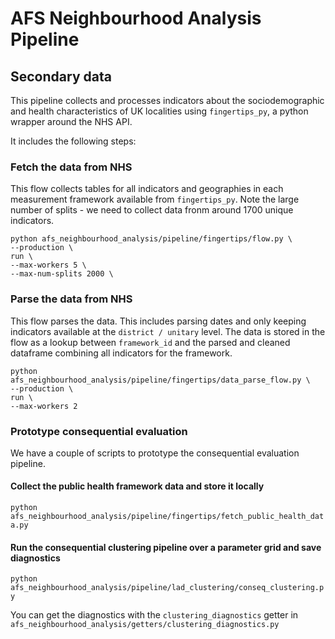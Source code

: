 # AFS Neighbourhood Analysis Pipeline

## Secondary data

This pipeline collects and processes indicators about the sociodemographic and health characteristics of UK localities using `fingertips_py`, a python wrapper around the NHS API.

It includes the following steps:

### Fetch the data from NHS

This flow collects tables for all indicators and geographies in each measurement framework available from `fingertips_py`. Note the large number of splits - we need to collect data fronm around 1700 unique indicators.

```
python afs_neighbourhood_analysis/pipeline/fingertips/flow.py \
--production \
run \
--max-workers 5 \
--max-num-splits 2000 \
```

### Parse the data from NHS

This flow parses the data. This includes parsing dates and only keeping indicators available at the `district / unitary` level. The data is stored in the flow as a lookup between `framework_id` and the parsed and cleaned dataframe combining all indicators for the framework.

```
python afs_neighbourhood_analysis/pipeline/fingertips/data_parse_flow.py \
--production \
run \
--max-workers 2
```

### Prototype consequential evaluation

We have a couple of scripts to prototype the consequential evaluation pipeline.

#### Collect the public health framework data and store it locally

`python afs_neighbourhood_analysis/pipeline/fingertips/fetch_public_health_data.py`

#### Run the consequential clustering pipeline over a parameter grid and save diagnostics

`python afs_neighbourhood_analysis/pipeline/lad_clustering/conseq_clustering.py`

You can get the diagnostics with the `clustering_diagnostics` getter in `afs_neighbourhood_analysis/getters/clustering_diagnostics.py`
